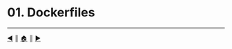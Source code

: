 # 01. Dockerfiles

---
[:arrow_backward:][back] ║ [:house:][home] ║ [:arrow_forward:][next]

<!-- navigation -->
[home]: ../README.md
[back]: ./README/00_how_to_docker.md
[next]: ./README/02_bonus.md
